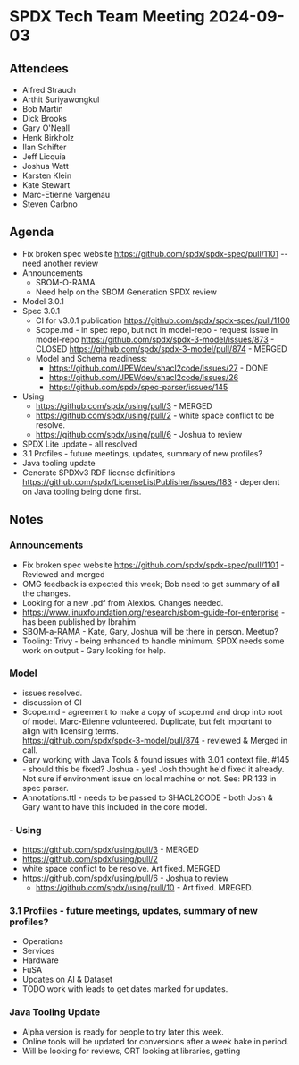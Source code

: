 # SPDX Tech Team Meeting 2024-09-03

## Attendees

- Alfred Strauch
- Arthit Suriyawongkul
- Bob Martin
- Dick Brooks
- Gary O'Neall
- Henk Birkholz
- Ilan Schifter
- Jeff Licquia
- Joshua Watt
- Karsten Klein
- Kate Stewart
- Marc-Etienne Vargenau
- Steven Carbno

## Agenda

- Fix broken spec website https://github.com/spdx/spdx-spec/pull/1101 -- need another review 
- Announcements
  - SBOM-O-RAMA
  - Need help on the SBOM Generation SPDX review
- Model 3.0.1
- Spec 3.0.1
  - CI for v3.0.1 publication
    https://github.com/spdx/spdx-spec/pull/1100
  - Scope.md - in spec repo, but not in model-repo - request issue in model-repo
  https://github.com/spdx/spdx-3-model/issues/873 - CLOSED
  https://github.com/spdx/spdx-3-model/pull/874 - MERGED
  - Model and Schema readiness: 
      - https://github.com/JPEWdev/shacl2code/issues/27 - DONE
      - https://github.com/JPEWdev/shacl2code/issues/26
      - https://github.com/spdx/spec-parser/issues/145
- Using
  - https://github.com/spdx/using/pull/3 - MERGED
  - https://github.com/spdx/using/pull/2 - white space conflict to be resolve.
  - https://github.com/spdx/using/pull/6 - Joshua to review
- SPDX Lite update - all resolved
- 3.1 Profiles - future meetings, updates, summary of new profiles?
- Java tooling update
- Generate SPDXv3 RDF license definitions
  https://github.com/spdx/LicenseListPublisher/issues/183 - dependent on Java tooling being done first. 

## Notes

### Announcements
- Fix broken spec website https://github.com/spdx/spdx-spec/pull/1101 - Reviewed and merged
- OMG feedback is expected this week;   Bob need to get summary of all the changes. 
- Looking for a new .pdf from Alexios.   Changes needed. 
- https://www.linuxfoundation.org/research/sbom-guide-for-enterprise - has been published by Ibrahim
- SBOM-a-RAMA - Kate, Gary, Joshua will be there in person.  Meetup?
- Tooling:  Trivy - being enhanced to handle minimum.   SPDX needs some work on output - Gary looking for help.

### Model
- issues resolved.
- discussion of CI
- Scope.md - agreement to make a copy of scope.md and drop into root of model.
  Marc-Etienne volunteered.    Duplicate, but felt important to align with licensing terms.  
  https://github.com/spdx/spdx-3-model/pull/874 - reviewed & Merged in call. 
- Gary working with Java Tools & found issues with 3.0.1 context file.    #145 - should this be fixed?    Joshua - yes!  Josh thought he'd fixed it already.  Not sure if environment issue on local machine or not.    See: PR 133 in spec parser. 
- Annotations.ttl - needs to be passed to SHACL2CODE - both Josh & Gary want to have this included in the core model. 

### - Using
  - https://github.com/spdx/using/pull/3 - MERGED
  - https://github.com/spdx/using/pull/2 
  - white space conflict to be resolve.   Art fixed.   MERGED
  - https://github.com/spdx/using/pull/6 - Joshua to review
    - https://github.com/spdx/using/pull/10 - Art fixed. MREGED.

### 3.1 Profiles - future meetings, updates, summary of new profiles?
   - Operations 
   - Services
   - Hardware
   - FuSA
   - Updates on AI & Dataset
   - TODO work with leads to get dates marked for updates.

### Java Tooling Update
- Alpha version is ready for people to try later this week.
- Online tools will be updated for conversions after a week bake in period. 
- Will be looking for reviews, ORT looking at libraries,  getting 
